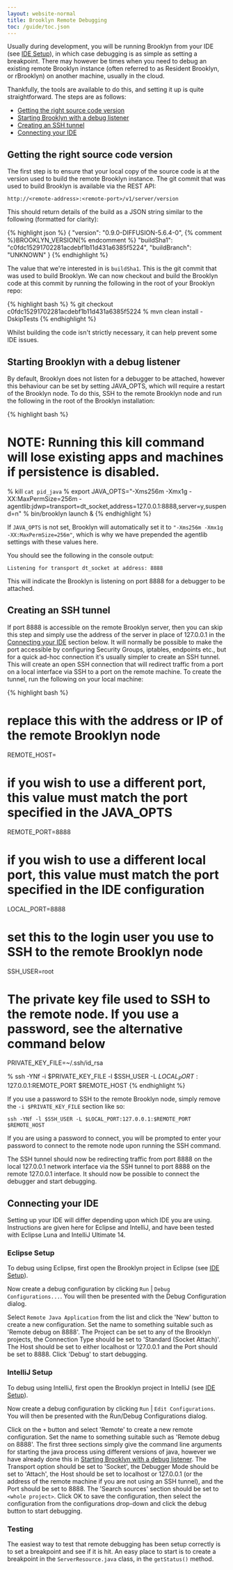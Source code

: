 ```yaml
---
layout: website-normal
title: Brooklyn Remote Debugging
toc: /guide/toc.json
---
```


Usually during development, you will be running Brooklyn from your IDE (see [IDE Setup](../env/ide/)), in which case
debugging is as simple as setting a breakpoint. There may however be times when you need to debug an existing remote
Brooklyn instance (often referred to as Resident Brooklyn, or rBrooklyn) on another machine, usually in the cloud.

Thankfully, the tools are available to do this, and setting it up is quite straightforward. The steps are as follows:

* [Getting the right source code version](#sourceCodeVersion)
* [Starting Brooklyn with a debug listener](#startingBrooklyn)
* [Creating an SSH tunnel](#sshTunnel)
* [Connecting your IDE](#connectingIDE)

## <a name="sourceCodeVersion"></a>Getting the right source code version
The first step is to ensure that your local copy of the source code is at the version used to build the remote Brooklyn
instance. The git commit that was used to build Brooklyn is available via the REST API:

    http://<remote-address>:<remote-port>/v1/server/version

This should return details of the build as a JSON string similar to the following (formatted for clarity):

{% highlight json %}
{
    "version": "0.9.0-DIFFUSION-5.6.4-0",  {% comment %}BROOKLYN_VERSION{% endcomment %}
    "buildSha1": "c0fdc15291702281acdebf1b11d431a6385f5224",
    "buildBranch": "UNKNOWN"
}
{% endhighlight %}

The value that we're interested in is `buildSha1`. This is the git commit that was used to build Brooklyn. We can now
checkout and build the Brooklyn code at this commit by running the following in the root of your Brooklyn repo:

{% highlight bash %}
% git checkout c0fdc15291702281acdebf1b11d431a6385f5224
% mvn clean install -DskipTests
{% endhighlight %}

Whilst building the code isn't strictly necessary, it can help prevent some IDE issues.

## <a name="startingBrooklyn"></a>Starting Brooklyn with a debug listener
By default, Brooklyn does not listen for a debugger to be attached, however this behaviour can be set by setting JAVA_OPTS,
which will require a restart of the Brooklyn node. To do this, SSH to the remote Brooklyn node and run the following in the
root of the Brooklyn installation:

{% highlight bash %}
# NOTE: Running this kill command will lose existing apps and machines if persistence is disabled.
% kill `cat pid_java`
% export JAVA_OPTS="-Xms256m -Xmx1g -XX:MaxPermSize=256m -agentlib:jdwp=transport=dt_socket,address=127.0.0.1:8888,server=y,suspend=n"
% bin/brooklyn launch &
{% endhighlight %}

If `JAVA_OPTS` is not set, Brooklyn will automatically set it to `"-Xms256m -Xmx1g -XX:MaxPermSize=256m"`, which is why
we have prepended the agentlib settings with these values here.

You should see the following in the console output:

    Listening for transport dt_socket at address: 8888

This will indicate the Brooklyn is listening on port 8888 for a debugger to be attached.

## <a name="sshTunnel"></a>Creating an SSH tunnel

If port 8888 is accessible on the remote Brooklyn server, then you can skip this step and simply use the address of the
server in place of 127.0.0.1 in the [Connecting your IDE](#connectingIDE) section below. It will normally be possible to
make the port accessible by configuring Security Groups, iptables, endpoints etc., but for a quick ad-hoc connection it's
usually simpler to create an SSH tunnel. This will create an open SSH connection that will redirect traffic from a port
on a local interface via SSH to a port on the remote machine. To create the tunnel, run the following on your local
machine:

{% highlight bash %}
# replace this with the address or IP of the remote Brooklyn node
REMOTE_HOST=<remote-address>
# if you wish to use a different port, this value must match the port specified in the JAVA_OPTS
REMOTE_PORT=8888 
# if you wish to use a different local port, this value must match the port specified in the IDE configuration
LOCAL_PORT=8888 
# set this to the login user you use to SSH to the remote Brooklyn node
SSH_USER=root 
# The private key file used to SSH to the remote node. If you use a password, see the alternative command below
PRIVATE_KEY_FILE=~/.ssh/id_rsa 

% ssh -YNf -i $PRIVATE_KEY_FILE -l $SSH_USER -L $LOCAL_PORT:127.0.0.1:$REMOTE_PORT $REMOTE_HOST
{% endhighlight %}

If you use a password to SSH to the remote Brooklyn node, simply remove the `-i $PRIVATE_KEY_FILE` section like so:

    ssh -YNf -l $SSH_USER -L $LOCAL_PORT:127.0.0.1:$REMOTE_PORT $REMOTE_HOST

If you are using a password to connect, you will be prompted to enter your password to connect to the remote node upon
running the SSH command.

The SSH tunnel should now be redirecting traffic from port 8888 on the local 127.0.0.1 network interface via the SSH 
tunnel to port 8888 on the remote 127.0.0.1 interface. It should now be possible to connect the debugger and start
debugging.

## <a name="connectingIDE"></a> Connecting your IDE

Setting up your IDE will differ depending upon which IDE you are using. Instructions are given here for Eclipse and
IntelliJ, and have been tested with Eclipse Luna and IntelliJ Ultimate 14.

### Eclipse Setup

To debug using Eclipse, first open the Brooklyn project in Eclipse (see [IDE Setup](../env/ide/)).

Now create a debug configuration by clicking `Run` | `Debug Configurations...`. You will then be presented with the 
Debug Configuration dialog.

Select `Remote Java Application` from the list and click the 'New' button to create a new configuration. Set the name
to something suitable such as 'Remote debug on 8888'. The Project can be set to any of the Brooklyn projects, the 
Connection Type should be set to 'Standard (Socket Attach)'. The Host should be set to either localhost or 127.0.0.1
and the Port should be set to 8888. Click 'Debug' to start debugging.

### IntelliJ Setup

To debug using IntelliJ, first open the Brooklyn project in IntelliJ (see [IDE Setup](../env/ide/)).

Now create a debug configuration by clicking `Run` | `Edit Configurations`. You will then be presented with the
Run/Debug Configurations dialog.

Click on the `+` button and select 'Remote' to create a new remote configuration. Set the name to something suitable
such as 'Remote debug on 8888'. The first three sections simply give the command line arguments for starting the java
process using different versions of java, however we have already done this in 
[Starting Brooklyn with a debug listener](#startingBrooklyn). The Transport option should be set to 'Socket', the Debugger Mode should be set to 'Attach', the
Host should be set to localhost or 127.0.0.1 (or the address of the remote machine if you are not using an SSH tunnel),
and the Port should be set to 8888. The 'Search sources' section should be set to `<whole project>`. Click OK to save the
configuration, then select the configuration from the configurations drop-down and click the debug button to start
debugging.

### Testing

The easiest way to test that remote debugging has been setup correctly is to set a breakpoint and see if it is hit. An
easy place to start is to create a breakpoint in the `ServerResource.java` class, in the `getStatus()` 
method. 

